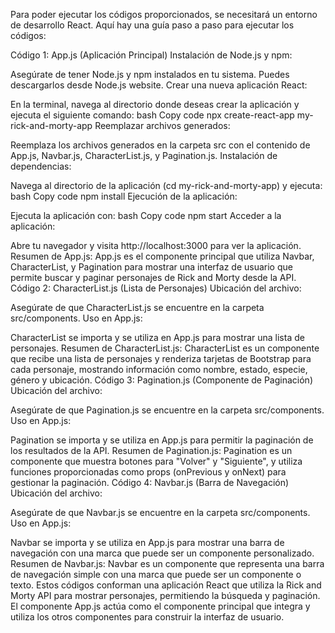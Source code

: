 
Para  poder ejecutar los códigos proporcionados,  se necesitará un entorno de desarrollo React. Aquí hay una guía paso a paso para ejecutar los códigos:

Código 1: App.js (Aplicación Principal)
Instalación de Node.js y npm:

Asegúrate de tener Node.js y npm instalados en tu sistema. Puedes descargarlos desde Node.js website.
Crear una nueva aplicación React:

En la terminal, navega al directorio donde deseas crear la aplicación y ejecuta el siguiente comando:
bash
Copy code
npx create-react-app my-rick-and-morty-app
Reemplazar archivos generados:

Reemplaza los archivos generados en la carpeta src con el contenido de App.js, Navbar.js, CharacterList.js, y Pagination.js.
Instalación de dependencias:

Navega al directorio de la aplicación (cd my-rick-and-morty-app) y ejecuta:
bash
Copy code
npm install
Ejecución de la aplicación:

Ejecuta la aplicación con:
bash
Copy code
npm start
Acceder a la aplicación:

Abre tu navegador y visita http://localhost:3000 para ver la aplicación.
Resumen de App.js:
App.js es el componente principal que utiliza Navbar, CharacterList, y Pagination para mostrar una interfaz de usuario que permite buscar y paginar personajes de Rick and Morty desde la API.
Código 2: CharacterList.js (Lista de Personajes)
Ubicación del archivo:

Asegúrate de que CharacterList.js se encuentre en la carpeta src/components.
Uso en App.js:

CharacterList se importa y se utiliza en App.js para mostrar una lista de personajes.
Resumen de CharacterList.js:
CharacterList es un componente que recibe una lista de personajes y renderiza tarjetas de Bootstrap para cada personaje, mostrando información como nombre, estado, especie, género y ubicación.
Código 3: Pagination.js (Componente de Paginación)
Ubicación del archivo:

Asegúrate de que Pagination.js se encuentre en la carpeta src/components.
Uso en App.js:

Pagination se importa y se utiliza en App.js para permitir la paginación de los resultados de la API.
Resumen de Pagination.js:
Pagination es un componente que muestra botones para "Volver" y "Siguiente", y utiliza funciones proporcionadas como props (onPrevious y onNext) para gestionar la paginación.
Código 4: Navbar.js (Barra de Navegación)
Ubicación del archivo:

Asegúrate de que Navbar.js se encuentre en la carpeta src/components.
Uso en App.js:

Navbar se importa y se utiliza en App.js para mostrar una barra de navegación con una marca que puede ser un componente personalizado.
Resumen de Navbar.js:
Navbar es un componente que representa una barra de navegación simple con una marca que puede ser un componente o texto.
Estos códigos conforman una aplicación React que utiliza la Rick and Morty API para mostrar personajes, permitiendo la búsqueda y paginación. El componente App.js actúa como el componente principal que integra y utiliza los otros componentes para construir la interfaz de usuario.